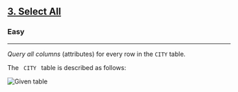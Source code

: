 <!-- Question Link -->
<h2>
 <a href="https://www.hackerrank.com/challenges/select-all-sql/">3. Select All

 </a>
</h2>

<!-- Difficulty -->
<h3>Easy</h3>
<!-- separator -->
<hr>

<!-- Description -->
<div>
 <p> 
 <em> Query all columns </em> (attributes) for every row in the <code>CITY</code> table.

The <code> CITY </code> table is described as follows:

 </p>
<!--Given (Input)  -->

![Given table](https://s3.amazonaws.com/hr-challenge-images/8137/1449729804-f21d187d0f-CITY.jpg)

<!-- Output  -->
</div>
